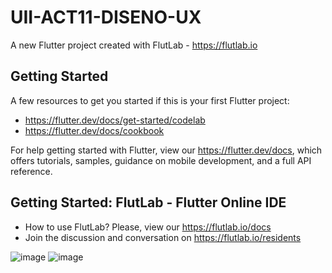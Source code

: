 # UII-ACT11-DISENO-UX

A new Flutter project created with FlutLab - https://flutlab.io

## Getting Started

A few resources to get you started if this is your first Flutter project:

- https://flutter.dev/docs/get-started/codelab
- https://flutter.dev/docs/cookbook

For help getting started with Flutter, view our
https://flutter.dev/docs, which offers tutorials,
samples, guidance on mobile development, and a full API reference.

## Getting Started: FlutLab - Flutter Online IDE

- How to use FlutLab? Please, view our https://flutlab.io/docs
- Join the discussion and conversation on https://flutlab.io/residents

![image](https://github.com/JAcevedoCastro/UII-ACT11-DisenoUX/assets/144373213/d3e90ba5-f877-4a27-9ac5-20cfe3687083)
![image](https://github.com/JAcevedoCastro/UII-ACT11-DisenoUX/assets/144373213/abcbf457-162f-4e8a-8834-045f229dd86f)
